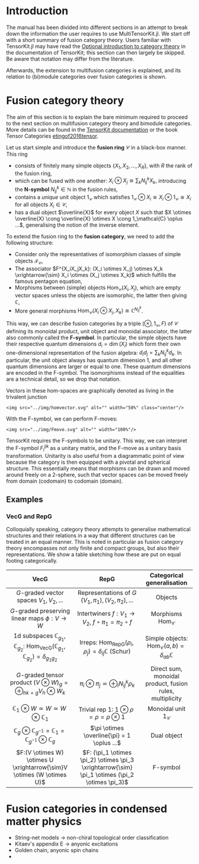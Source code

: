 # Introduction 

The manual has been divided into different sections in an attempt to break down the information the user requires to use MultiTensorKit.jl.
We start off with a short summary of fusion category theory. Users familiar with TensorKit.jl may have read the [Optional introduction to category theory](https://jutho.github.io/TensorKit.jl/stable/man/categories/) in the documentation of TensorKit; this section can then largely be skipped. Be aware that notation may differ from the literature.

Afterwards, the extension to multifusion categories is explained, and its relation to (bi)module categories over fusion categories is shown. 

# Fusion category theory

The aim of this section is to explain the bare minimum required to proceed to the next section on multifusion category theory and bimodule categories. More details can be found in the [TensorKit documentation](https://jutho.github.io/TensorKit.jl/stable/man/categories/) or the book Tensor Categories [etingof2016tensor](@cite).

Let us start simple and introduce the **fusion ring** $\mathcal{C}$ in a black-box manner. This ring 
*   consists of finitely many simple objects $\{ X_1, X_2, ..., X_R \}$, with $R$ the rank of the fusion ring,
*   which can be fused with one another: $X_i \otimes X_j \cong \sum_k N_{ij}^k X_k,$ introducing the **N-symbol** $N_{ij}^k \in \mathbb{N}$ in the fusion rules,
*   contains a *unique* unit object $1_\mathcal{C}$ which satisfies $1_\mathcal{C} \otimes X_i \cong X_i \otimes 1_\mathcal{C} \cong X_i$ for all objects $X_i \in \mathcal{C}$,
*   has a dual object $\overline{X}$ for every object $X$ such that $X \otimes \overline{X} \cong \overline{X} \otimes X \cong 1_\mathcal{C} \oplus ...$, generalising the notion of the inverse element.

To extend the fusion ring to the **fusion category**, we need to add the following structure:
*   Consider only the representatives of isomorphism classes of simple objects $\mathcal{I}_\mathcal{C}$,
*   The associator $F^{X_iX_jX_k}: (X_i \otimes X_j) \otimes X_k \xrightarrow{\sim} X_i \otimes (X_j \otimes X_k)$
   which fulfills the famous pentagon equation,
*   Morphisms between (simple) objects $\text{Hom}_\mathcal{C}(X_i, X_j)$, which are empty vector spaces unless the objects are isomorphic, the latter then giving $\mathbb{C}$,
*   More general morphisms $\text{Hom}_\mathcal{C}(X_i \otimes X_j, X_k) \cong \mathbb{C}^{N_{ij}^k}$.

This way, we can describe fusion categories by a triple $(\otimes, 1_\mathcal{C}, F)$ of $\mathcal{C}$ defining its monoidal product, unit object and monoidal associator, the latter also commonly called the **F-symbol**. In particular, the simple objects have their respective quantum dimensions $d_i = \dim(X_i)$ which form their own one-dimensional representation of the fusion algebra: $d_i d_j = \sum_k N_{ij}^k d_k$. In particular, the unit object always has quantum dimension 1, and all other quantum dimensions are larger or equal to one. These quantum dimensions are encoded in the F-symbol. The isomorphisms instead of the equalities are a technical detail, so we drop that notation. 

Vectors in these hom-spaces are graphically denoted as living in the trivalent junction
```@raw html
<img src="../img/homvector.svg" alt="" width="50%" class="center"/>
``` 


With the F-symbol, we can perform F-moves:

```@raw html
<img src="../img/Fmove.svg" alt="" width="100%"/>
``` 

TensorKit requires the F-symbols to be unitary. This way, we can interpret the F-symbol $F^{ijk}_l$ as a unitary matrix, and the F-move as a unitary basis transformation. Unitarity is also useful from a diagrammatic point of view because the category is then equipped with a pivotal and spherical structure. This essentially means that morphisms can be drawn and moved around freely on a 2-sphere, such that vector spaces can be moved freely from domain (codomain) to codomain (domain). 

## Examples

### $\mathsf{VecG}$ and $\mathsf{RepG}$
Colloquially speaking, category theory attempts to generalise mathematical structures and their relations in a way that different structures can be treated in an equal manner. This is noted in particular as fusion category theory encompasses not only finite and compact groups, but also their representations. We show a table sketching how these are put on equal footing categorically.

|$\mathsf{VecG}$|$\mathsf{RepG}$|Categorical generalisation|
|:---:|:---:|:---:|
|$G$-graded vector spaces $V_1, V_2, ...$|Representations of $G$ $(V_1, \pi_1), (V_2, \pi_2), ...$|Objects|
|$G$-graded preserving linear maps $\phi: V \rightarrow W$|Intertwiners $f: V_1 \rightarrow V_2$, $f \circ \pi_1 = \pi_2 \circ f$|Morphisms $\text{Hom}_\mathcal{C}$|
1d subspaces $\mathbb{C}_{g_1}, \mathbb{C}_{g_2}$:  $\text{Hom}_{\mathsf{VecG}}(\mathbb{C}_{g_1},\mathbb{C}_{g_2}) = \delta_{g_1g_2}$|Irreps: $\text{Hom}_{\mathsf{RepG}}(\rho_i,\rho_j) = \delta_{ij} \mathbb{C}$ (Schur)|Simple objects: $\text{Hom}_{\mathcal{C}}(a,b) = \delta_{ab}\mathbb{C}$|
$G$-graded tensor product $(V \otimes W)_g = \oplus_{hk=g} V_h \otimes W_k$| $\pi_i \otimes \pi_j \simeq \oplus_i N_{ij}^k\rho_k$ | Direct sum, monoidal product, fusion rules, multiplicity|
$\mathbb{C}_1 \otimes W \simeq W \simeq W \otimes \mathbb{C}_1$ | Trivial rep 1: $1 \otimes \rho = \rho = \rho \otimes 1$ | Monoidal unit $1_\mathcal{C}$
$\mathbb{C}_g \otimes \mathbb{C}_{g^{-1}} = \mathbb{C}_1 = \mathbb{C}_{g^{-1}} \otimes \mathbb{C}_g$ | $\pi \otimes \overline{\pi} = 1 \oplus ...$ | Dual object
$F:(V \otimes W) \otimes U \xrightarrow{\sim}V \otimes (W \otimes U)$|$F: (\pi_1 \otimes \pi_2) \otimes \pi_3 \xrightarrow{\sim} \pi_1 \otimes (\pi_2 \otimes \pi_3)$|F-symbol|

# Fusion categories in condensed matter physics
- String-net models -> non-chiral topological order classification
- Kitaev's appendix E -> anyonic excitations
- Golden chain, anyonic spin chains
- 